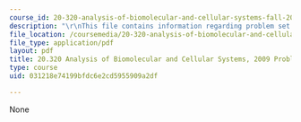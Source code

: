 ```yaml
---
course_id: 20-320-analysis-of-biomolecular-and-cellular-systems-fall-2012
description: "\r\nThis file contains information regarding problem set 2."
file_location: /coursemedia/20-320-analysis-of-biomolecular-and-cellular-systems-fall-2012/031218e74199bfdc6e2cd5955909a2df_MIT20_320F12_2009_PS2_Prob.pdf
file_type: application/pdf
layout: pdf
title: 20.320 Analysis of Biomolecular and Cellular Systems, 2009 Problem Set 2
type: course
uid: 031218e74199bfdc6e2cd5955909a2df

---
```

None